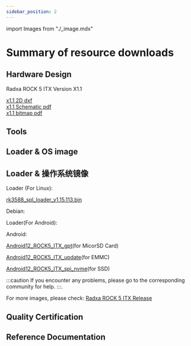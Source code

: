 ```yaml
---
sidebar_position: 2
---
```


import Images from "./\_image.mdx"

# Summary of resource downloads

## Hardware Design

Radxa ROCK 5 ITX Version X1.1

[x1.1 2D dxf](https://dl.radxa.com/rock5/5itx/radxa_rock_5itx_x1100_dxf.zip)  
[x1.1 Schematic pdf](https://dl.radxa.com/rock5/5itx/radxa_rock_5_itx_X1100_schematic.pdf)  
[x1.1 bitmap pdf](https://dl.radxa.com/rock5/5itx/radxa_rock_5_itx_X1100_components_placement_map.pdf)

## Tools

## Loader & OS image



## Loader & 操作系统镜像

Loader (For Linux):

[rk3588_spl_loader_v1.15.113.bin](https://dl.radxa.com/rock5/sw/images/loader/rk3588_spl_loader_v1.15.113.bin)

Debian:

<Images loader={false} system_img={true} spi_img={false} />

Loader(For Android):

<Images loader={false} system_img={false} spi_img={false} miniloader={true} />

Android:

[Android12_ROCK5_ITX_gpt](https://github.com/radxa/manifests/releases/download/Android12_rkr12_20240522/ROCK5_ITX_hdmi0_dp0_dp1_dsi0_gpt.zip)(for MicorSD Card)

[Android12_ROCK5_ITX_update](https://github.com/radxa/manifests/releases/download/Android12_rkr12_20240522/ROCK5_ITX_hdmi0_dp0_dp1_dsi0_update.zip)(for EMMC)

[Android12_ROCK5_ITX_spi_nvme](https://github.com/radxa/manifests/releases/download/Android12_rkr12_20240522/ROCK5_ITX_hdmi0_dp0_dp1_dsi0_spi_nvme.zip)(for SSD)

:::caution
If you encounter any problems, please go to the corresponding community for help.
:::.

For more images, please check: [Radxa ROCK 5 ITX Release](https://github.com/radxa-build/rock-5-itx/releases)

## Quality Certification

## Reference Documentation
